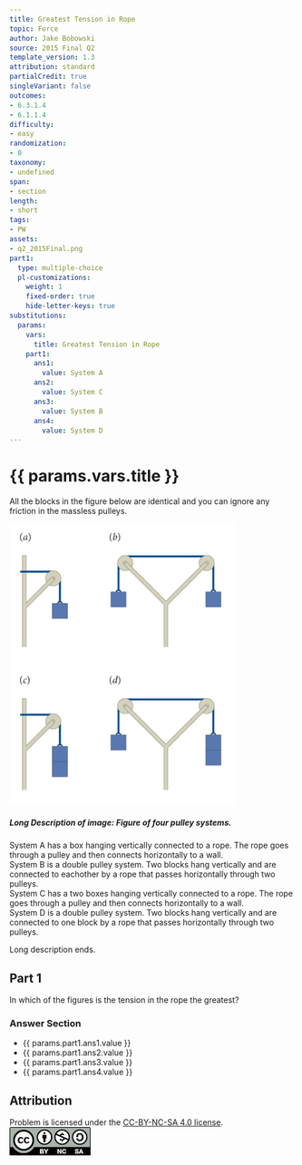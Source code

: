 ```yaml
---
title: Greatest Tension in Rope
topic: Force
author: Jake Bobowski
source: 2015 Final Q2
template_version: 1.3
attribution: standard
partialCredit: true
singleVariant: false
outcomes:
- 6.3.1.4
- 6.1.1.4
difficulty:
- easy
randomization:
- 0
taxonomy:
- undefined
span:
- section
length:
- short
tags:
- PW
assets:
- q2_2015Final.png
part1:
  type: multiple-choice
  pl-customizations:
    weight: 1
    fixed-order: true
    hide-letter-keys: true
substitutions:
  params:
    vars:
      title: Greatest Tension in Rope
    part1:
      ans1:
        value: System A
      ans2:
        value: System C
      ans3:
        value: System B
      ans4:
        value: System D
---
```

# {{ params.vars.title }}
All the blocks in the figure below are identical and you can ignore any friction in the massless pulleys.

<img longdesc="Greatest Tension in Rope.md#desc" alt="Figure of four pulley systems." src="q2_2015Final.png">

</br>

<div id="desc">
<h5>Long Description of image: Figure of four pulley systems.</h5>
System A has a box hanging vertically connected to a rope. The rope goes through a pulley and then connects horizontally to a wall. </br>
System B is a double pulley system. Two blocks hang vertically and are connected to eachother by a rope that passes horizontally through two pulleys. </br>
System C has a two boxes hanging vertically connected to a rope. The rope goes through a pulley and then connects horizontally to a wall.</br>
System D is a double pulley system. Two blocks hang vertically and are connected to one block by a rope that passes horizontally through two pulleys.
<p>Long description ends.</p>
<div>

## Part 1

In which of the figures is the tension in the rope the greatest?

### Answer Section

- {{ params.part1.ans1.value }}
- {{ params.part1.ans2.value }}
- {{ params.part1.ans3.value }}
- {{ params.part1.ans4.value }}

## Attribution

Problem is licensed under the [CC-BY-NC-SA 4.0 license](https://creativecommons.org/licenses/by-nc-sa/4.0/).<br> ![The Creative Commons 4.0 license requiring attribution-BY, non-commercial-NC, and share-alike-SA license.](https://raw.githubusercontent.com/firasm/bits/master/by-nc-sa.png)